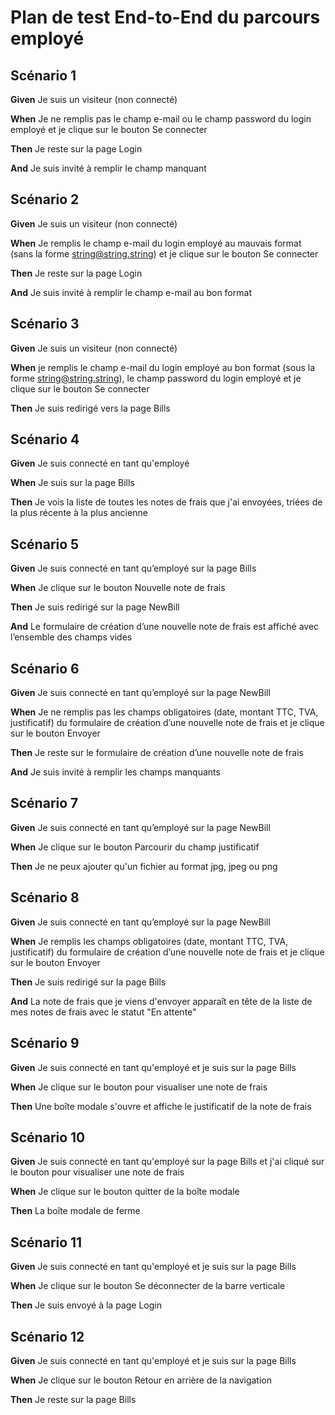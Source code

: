 # Plan de test End-to-End du parcours employé

## Scénario 1

**Given** Je suis un visiteur (non connecté)

**When** Je ne remplis pas le champ e-mail ou le champ password du login employé et je clique sur le bouton Se connecter

**Then** Je reste sur la page Login

**And** Je suis invité à remplir le champ manquant

## Scénario 2

**Given** Je suis un visiteur (non connecté)

**When** Je remplis le champ e-mail du login employé au mauvais format (sans la forme string@string.string) et je clique sur le bouton Se connecter

**Then** Je reste sur la page Login

**And** Je suis invité à remplir le champ e-mail au bon format

## Scénario 3

**Given** Je suis un visiteur (non connecté)

**When** je remplis le champ e-mail du login employé au bon format (sous la forme string@string.string), le champ password du login employé et je clique sur le bouton Se connecter

**Then** Je suis redirigé vers la page Bills

## Scénario 4

**Given** Je suis connecté en tant qu'employé

**When** Je suis sur la page Bills

**Then** Je vois la liste de toutes les notes de frais que j'ai envoyées, triées de la plus récente à la plus ancienne

## Scénario 5

**Given** Je suis connecté en tant qu’employé sur la page Bills

**When** Je clique sur le bouton Nouvelle note de frais

**Then** Je suis redirigé sur la page NewBill

**And** Le formulaire de création d’une nouvelle note de frais est affiché avec l’ensemble des champs vides

## Scénario 6

**Given** Je suis connecté en tant qu’employé sur la page NewBill

**When** Je ne remplis pas les champs obligatoires (date, montant TTC, TVA, justificatif) du formulaire de création d’une nouvelle note de frais et je clique sur le bouton Envoyer

**Then** Je reste sur le formulaire de création d’une nouvelle note de frais

**And** Je suis invité à remplir les champs manquants

## Scénario 7

**Given** Je suis connecté en tant qu’employé sur la page NewBill

**When** Je clique sur le bouton Parcourir du champ justificatif

**Then** Je ne peux ajouter qu'un fichier au format jpg, jpeg ou png

## Scénario 8

**Given** Je suis connecté en tant qu’employé sur la page NewBill

**When** Je remplis les champs obligatoires (date, montant TTC, TVA, justificatif) du formulaire de création d’une nouvelle note de frais et je clique sur le bouton Envoyer

**Then** Je suis redirigé sur la page Bills

**And** La note de frais que je viens d'envoyer apparaît en tête de la liste de mes notes de frais avec le statut "En attente"

## Scénario 9

**Given** Je suis connecté en tant qu'employé et je suis sur la page Bills

**When** Je clique sur le bouton pour visualiser une note de frais

**Then** Une boîte modale s'ouvre et affiche le justificatif de la note de frais

## Scénario 10

**Given** Je suis connecté en tant qu'employé sur la page Bills et j'ai cliqué sur le bouton pour visualiser une note de frais

**When** Je clique sur le bouton quitter de la boîte modale

**Then** La boîte modale de ferme

## Scénario 11

**Given** Je suis connecté en tant qu'employé et je suis sur la page Bills

**When** Je clique sur le bouton Se déconnecter de la barre verticale

**Then** Je suis envoyé à la page Login

## Scénario 12

**Given** Je suis connecté en tant qu'employé et je suis sur la page Bills

**When** Je clique sur le bouton Retour en arrière de la navigation

**Then** Je reste sur la page Bills